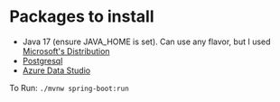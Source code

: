 # Packages to install

- Java 17 (ensure JAVA_HOME is set). Can use any flavor, but I used [Microsoft's Distribution](https://learn.microsoft.com/en-us/java/openjdk/download)
- [Postgresql](postgresql.org/download)
- [Azure Data Studio](https://learn.microsoft.com/en-us/azure-data-studio/download-azure-data-studio?view=sql-server-ver16&tabs=win-install%2Cwin-user-install%2Credhat-install%2Cwindows-uninstall%2Credhat-uninstall#download-azure-data-studio)

To Run: `./mvnw spring-boot:run`
